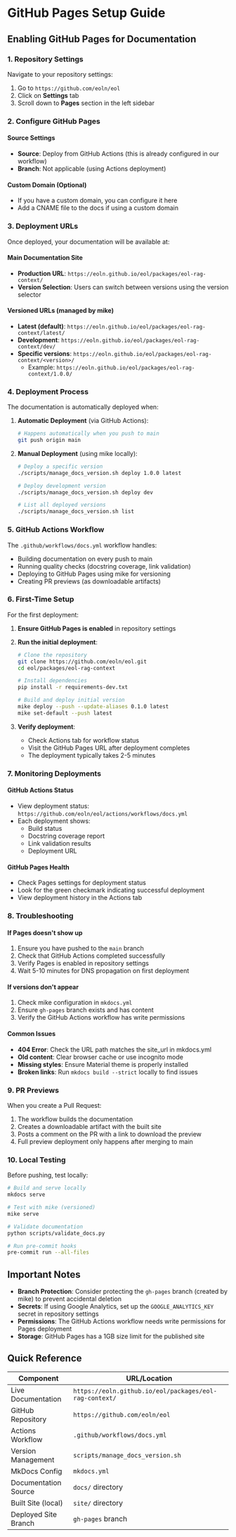 # GitHub Pages Setup Guide

## Enabling GitHub Pages for Documentation

### 1. Repository Settings

Navigate to your repository settings:

1. Go to `https://github.com/eoln/eol`
2. Click on **Settings** tab
3. Scroll down to **Pages** section in the left sidebar

### 2. Configure GitHub Pages

#### Source Settings

- **Source**: Deploy from GitHub Actions (this is already configured in our workflow)
- **Branch**: Not applicable (using Actions deployment)

#### Custom Domain (Optional)

- If you have a custom domain, you can configure it here
- Add a CNAME file to the docs if using a custom domain

### 3. Deployment URLs

Once deployed, your documentation will be available at:

#### Main Documentation Site

- **Production URL**: `https://eoln.github.io/eol/packages/eol-rag-context/`
- **Version Selection**: Users can switch between versions using the version selector

#### Versioned URLs (managed by mike)

- **Latest (default)**: `https://eoln.github.io/eol/packages/eol-rag-context/latest/`
- **Development**: `https://eoln.github.io/eol/packages/eol-rag-context/dev/`
- **Specific versions**: `https://eoln.github.io/eol/packages/eol-rag-context/<version>/`
  - Example: `https://eoln.github.io/eol/packages/eol-rag-context/1.0.0/`

### 4. Deployment Process

The documentation is automatically deployed when:

1. **Automatic Deployment** (via GitHub Actions):

   ```bash
   # Happens automatically when you push to main
   git push origin main
   ```

2. **Manual Deployment** (using mike locally):

   ```bash
   # Deploy a specific version
   ./scripts/manage_docs_version.sh deploy 1.0.0 latest

   # Deploy development version
   ./scripts/manage_docs_version.sh deploy dev

   # List all deployed versions
   ./scripts/manage_docs_version.sh list
   ```

### 5. GitHub Actions Workflow

The `.github/workflows/docs.yml` workflow handles:

- Building documentation on every push to main
- Running quality checks (docstring coverage, link validation)
- Deploying to GitHub Pages using mike for versioning
- Creating PR previews (as downloadable artifacts)

### 6. First-Time Setup

For the first deployment:

1. **Ensure GitHub Pages is enabled** in repository settings
2. **Run the initial deployment**:

   ```bash
   # Clone the repository
   git clone https://github.com/eoln/eol.git
   cd eol/packages/eol-rag-context

   # Install dependencies
   pip install -r requirements-dev.txt

   # Build and deploy initial version
   mike deploy --push --update-aliases 0.1.0 latest
   mike set-default --push latest
   ```

3. **Verify deployment**:
   - Check Actions tab for workflow status
   - Visit the GitHub Pages URL after deployment completes
   - The deployment typically takes 2-5 minutes

### 7. Monitoring Deployments

#### GitHub Actions Status

- View deployment status: `https://github.com/eoln/eol/actions/workflows/docs.yml`
- Each deployment shows:
  - Build status
  - Docstring coverage report
  - Link validation results
  - Deployment URL

#### GitHub Pages Health

- Check Pages settings for deployment status
- Look for the green checkmark indicating successful deployment
- View deployment history in the Actions tab

### 8. Troubleshooting

#### If Pages doesn't show up

1. Ensure you have pushed to the `main` branch
2. Check that GitHub Actions completed successfully
3. Verify Pages is enabled in repository settings
4. Wait 5-10 minutes for DNS propagation on first deployment

#### If versions don't appear

1. Check mike configuration in `mkdocs.yml`
2. Ensure `gh-pages` branch exists and has content
3. Verify the GitHub Actions workflow has write permissions

#### Common Issues

- **404 Error**: Check the URL path matches the site_url in mkdocs.yml
- **Old content**: Clear browser cache or use incognito mode
- **Missing styles**: Ensure Material theme is properly installed
- **Broken links**: Run `mkdocs build --strict` locally to find issues

### 9. PR Previews

When you create a Pull Request:

1. The workflow builds the documentation
2. Creates a downloadable artifact with the built site
3. Posts a comment on the PR with a link to download the preview
4. Full preview deployment only happens after merging to main

### 10. Local Testing

Before pushing, test locally:

```bash
# Build and serve locally
mkdocs serve

# Test with mike (versioned)
mike serve

# Validate documentation
python scripts/validate_docs.py

# Run pre-commit hooks
pre-commit run --all-files
```

## Important Notes

- **Branch Protection**: Consider protecting the `gh-pages` branch (created by mike) to prevent accidental deletion
- **Secrets**: If using Google Analytics, set up the `GOOGLE_ANALYTICS_KEY` secret in repository settings
- **Permissions**: The GitHub Actions workflow needs write permissions for Pages deployment
- **Storage**: GitHub Pages has a 1GB size limit for the published site

## Quick Reference

| Component | URL/Location |
|-----------|-------------|
| Live Documentation | `https://eoln.github.io/eol/packages/eol-rag-context/` |
| GitHub Repository | `https://github.com/eoln/eol` |
| Actions Workflow | `.github/workflows/docs.yml` |
| Version Management | `scripts/manage_docs_version.sh` |
| MkDocs Config | `mkdocs.yml` |
| Documentation Source | `docs/` directory |
| Built Site (local) | `site/` directory |
| Deployed Site Branch | `gh-pages` branch |

